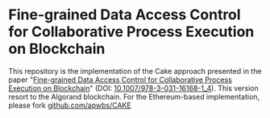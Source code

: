 # Fine-grained Data Access Control for Collaborative Process Execution on Blockchain

This repository is the implementation of the Cake approach presented in the paper "[Fine-grained Data Access Control for
Collaborative Process Execution on Blockchain](https://arxiv.org/abs/2207.08484)" (DOI: [10.1007/978-3-031-16168-1_4](https://doi.org/10.1007/978-3-031-16168-1_4)). This version resort to the Algorand blockchain. For the Ethereum-based implementation, please fork [github.com/apwbs/CAKE](https://github.com/apwbs/CAKE/)
